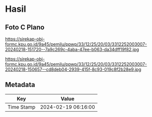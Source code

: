 # Hasil

## Foto C Plano

https://sirekap-obj-formc.kpu.go.id/9a45/pemilu/ppwp/33/12/25/20/03/3312252003007-20240218-151720--7a9c269c-4aba-47ee-b063-da34dff19f82.jpg

https://sirekap-obj-formc.kpu.go.id/9a45/pemilu/ppwp/33/12/25/20/03/3312252003007-20240218-150657--cd8deb04-2939-415f-8c93-019c8f2b28e9.jpg


## Metadata

| Key        | Value               |
| ---------- | ------------------- |
| Time Stamp | 2024-02-19 06:16:00 |



